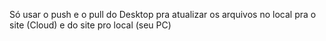 Só usar o push e o pull do Desktop pra atualizar os arquivos no local pra o site (Cloud) e do site pro local (seu PC)

